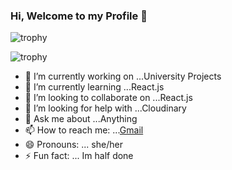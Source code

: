 ### Hi, Welcome to my Profile 👋


![trophy](https://github-profile-trophy.vercel.app/?username=ryo-ma&column=-1)

![trophy](https://github-profile-trophy.vercel.app/?username=ryo-ma&rank=S)


- 🔭 I’m currently working on ...University Projects
- 🌱 I’m currently learning ...React.js
- 👯 I’m looking to collaborate on ...React.js
- 🤔 I’m looking for help with ...Cloudinary
- 💬 Ask me about ...Anything
- 📫 How to reach me: ...[Gmail](http://ddjayawickrama@gmail.com)
- 😄 Pronouns: ... she/her
- ⚡ Fun fact: ... Im half done

